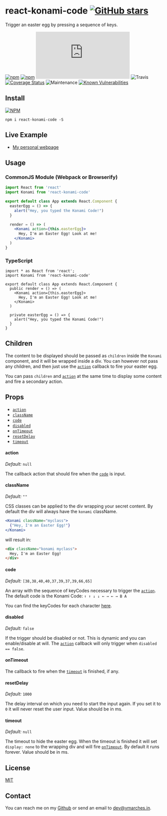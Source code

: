 # react-konami-code [![GitHub stars](https://img.shields.io/github/stars/vmarchesin/react-konami-code.svg?style=social&label=Star&maxAge=2592000)](https://gitHub.com/vmarchesin/react-konami-code/)

Trigger an easter egg by pressing a sequence of keys.

[![npm](https://img.shields.io/npm/v/react-konami-code.svg)]()
[![npm](https://img.shields.io/npm/dt/react-konami-code.svg)]()
[![gzip size](http://img.badgesize.io/https://npmcdn.com/react-konami-code/dist/Konami.js?compression=gzip)]()
![Travis](https://img.shields.io/travis/vmarchesin/react-konami-code.svg)
[![Coverage Status](https://coveralls.io/repos/github/vmarchesin/react-konami-code/badge.svg?branch=master)](https://coveralls.io/github/vmarchesin/react-konami-code?branch=master)
![Maintenance](https://img.shields.io/maintenance/yes/2019.svg)
[![Known Vulnerabilities](https://snyk.io/test/github/vmarchesin/react-konami-code/badge.svg)](https://snyk.io/test/github/vmarchesin/react-konami-code)

## Install

[![NPM](https://nodei.co/npm/react-konami-code.png)](https://www.npmjs.com/package/react-konami-code)

```shell
npm i react-konami-code -S
```

## Live Example
* <a href="https://vmarches.in" target="_blank">My personal webpage</a>

## Usage
### CommonJS Module (Webpack or Browserify)

```jsx
import React from 'react'
import Konami from 'react-konami-code'

export default class App extends React.Component {
  easterEgg = () => {
    alert("Hey, you typed the Konami Code!")
  }

  render = () => (
    <Konami action={this.easterEgg}>
      Hey, I'm an Easter Egg! Look at me!
    </Konami>
  )
}
```

### TypeScript

```tsx
import * as React from 'react';
import Konami from 'react-konami-code'

export default class App extends React.Component {
  public render = () => (
    <Konami action={this.easterEgg}>
      Hey, I'm an Easter Egg! Look at me!
    </Konami>
  )

  private easterEgg = () => {
    alert("Hey, you typed the Konami Code!")
  }
}
```

## Children

The content to be displayed should be passed as `children` inside the `Konami` component, and it will be wrapped inside a div. You can however not pass any children, and then just use the [`action`](#action) callback to fire your easter egg.

You can pass `children` and [`action`](#action) at the same time to display some content and fire a secondary action.

## Props

* [`action`](#action)
* [`className`](#className)
* [`code`](#code)
* [`disabled`](#disabled)
* [`onTimeout`](#onTimeout)
* [`resetDelay`](#resetDelay)
* [`timeout`](#timeout)

<a name="action"></a>
#### action
*Default:* `null`

The callback action that should fire when the [`code`](#code) is input.

<a name="className"></a>
#### className
*Default:* `""`

CSS classes can be applied to the div wrapping your secret content. By default the div will always have the `konami` className.

```jsx
<Konami className="myclass">
  {"Hey, I'm an Easter Egg!"}
</Konami>
```
will result in:
```html
<div className="konami myclass">
  Hey, I'm an Easter Egg!
</div>
```

<a name="code"></a>
#### code
*Default:* `[38,38,40,40,37,39,37,39,66,65]`

An array with the sequence of keyCodes necessary to trigger the [`action`](#action). The default code is the Konami Code: `↑ ↑ ↓ ↓ ← → ← → B A`

You can find the keyCodes for each character [here](https://www.w3.org/2002/09/tests/keys.html).

<a name="disabled"></a>
#### disabled
*Default:* `false`

If the trigger should be disabled or not. This is dynamic and you can enable/disable at will. The [`action`](#action) callback will only trigger when `disabled == false`.

<a name="onTimeout"></a>
#### onTimeout

The callback to fire when the [`timeout`](#timeout) is finished, if any.

<a name="resetDelay"></a>
#### resetDelay
*Default:* `1000`

The delay interval on which you need to start the input again. If you set it to `0` it will never reset the user input. Value should be in ms.

<a name="timeout"></a>
#### timeout
*Default:* `null`

The timeout to hide the easter egg. When the timeout is finished it will set `display: none` to the wrapping div and will fire [`onTimeout`](#onTimeout). By default it runs forever. Value should be in ms.

## License

[MIT](https://github.com/vmarchesin/react-konami-code/blob/master/LICENSE)

## Contact

You can reach me on my [Github](https://github.com/vmarchesin) or send an email to [dev@vmarches.in](mailto:dev@vmarches.in).
